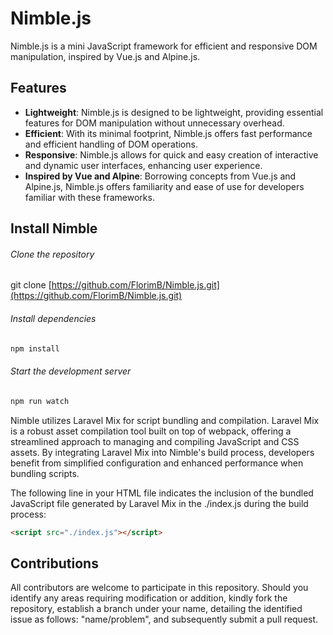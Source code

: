 # Nimble.js

Nimble.js is a mini JavaScript framework for efficient and responsive DOM manipulation, inspired by Vue.js and Alpine.js.

## Features

- **Lightweight**: Nimble.js is designed to be lightweight, providing essential features for DOM manipulation without unnecessary overhead.
- **Efficient**: With its minimal footprint, Nimble.js offers fast performance and efficient handling of DOM operations.
- **Responsive**: Nimble.js allows for quick and easy creation of interactive and dynamic user interfaces, enhancing user experience.
- **Inspired by Vue and Alpine**: Borrowing concepts from Vue.js and Alpine.js, Nimble.js offers familiarity and ease of use for developers familiar with these frameworks.

## Install Nimble

###### Clone the repository
git clone [https://github.com/FlorimB/Nimble.js.git](https://github.com/FlorimB/Nimble.js.git)

###### Install dependencies
``` bash
npm install
```

###### Start the development server
``` bash
npm run watch
```

Nimble utilizes Laravel Mix for script bundling and compilation. Laravel Mix is a robust asset compilation tool built on top of webpack, offering a streamlined approach to managing and compiling JavaScript and CSS assets. By integrating Laravel Mix into Nimble's build process, developers benefit from simplified configuration and enhanced performance when bundling scripts.

The following line in your HTML file indicates the inclusion of the bundled JavaScript file generated by Laravel Mix in the ./index.js during the build process:

``` html
<script src="./index.js"></script>
```

## Contributions
All contributors are welcome to participate in this repository. Should you identify any areas requiring modification or addition, kindly fork the repository, establish a branch under your name, detailing the identified issue as follows: "name/problem", and subsequently submit a pull request.




